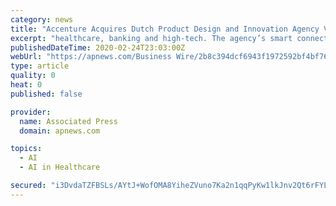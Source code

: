 ```yaml
---
category: news
title: "Accenture Acquires Dutch Product Design and Innovation Agency VanBerlo to Help Clients Build Smart Connected Solutions"
excerpt: "healthcare, banking and high-tech. The agency’s smart connected solutions combine physical objects with digital services, using technologies like internet of things sensors, artificial intelligence and data analytics. These solutions can provide more personalized offerings and convenience to users while offering companies new ways to expand ..."
publishedDateTime: 2020-02-24T23:03:00Z
webUrl: "https://apnews.com/Business Wire/2b8c394dcf6943f1972592bf4bf76fe6"
type: article
quality: 0
heat: 0
published: false

provider:
  name: Associated Press
  domain: apnews.com

topics:
  - AI
  - AI in Healthcare

secured: "i3DvdaTZFBSLs/AYtJ+WofOMA8YiheZVuno7Ka2n1qqPyKw1lkJnv2Qt6rFYLWjh271SrFQgyjNX07FdPtKXLt3PL/vj/eFuFkinKtUIa730x2OPwixS5PTbE3B7+ZB7kSi0a9VxcrD0rO59W9JHKKFWa0fE2QqNx1o/5+L/9NaMCXDjSGG+/BPwuhfRCxUGkowVSQvX/ZJuBjjMfF1YtjXlhvg19VYZEPBabBjO9VtXO84YHQ97Mxs2OHiT3lXlWhIXE3HBJ3PzxbsG4guko27ZQ5k6eMfMOHiu+XLnIFM1YWX7R/ajLE0KoVkrGsfC;J5mtVrosKElekRW6V8Xxug=="
---
```


